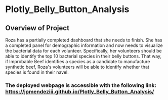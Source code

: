 # Plotly_Belly_Button_Analysis

## Overview of Project
Roza has a partially completed dashboard that she needs to finish. She has a completed panel for demographic information and now needs to visualize the bacterial data for each volunteer. Specifically, her volunteers should be able to identify the top 10 bacterial species in their belly buttons. That way, if Improbable Beef identifies a species as a candidate to manufacture synthetic beef, Roza's volunteers will be able to identify whether that species is found in their navel.

### The deployed webpage is accessible with the following link: https://jpmendeziii.github.io/Plotly_Belly_Button_Analysis/
